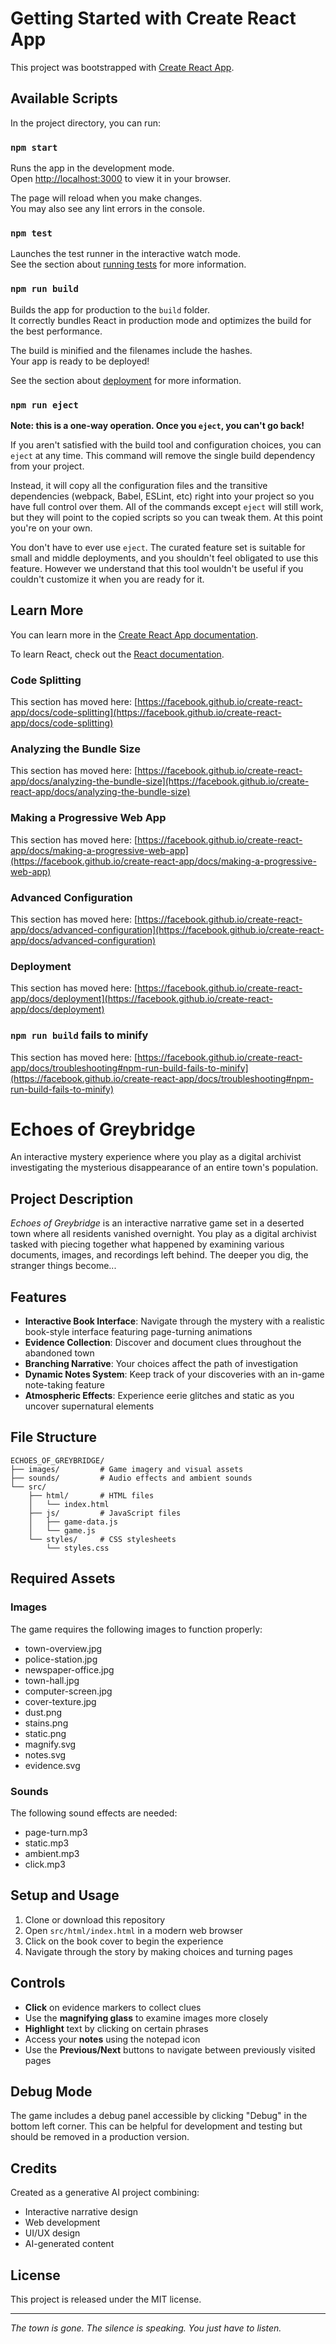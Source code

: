 # Getting Started with Create React App

This project was bootstrapped with [Create React App](https://github.com/facebook/create-react-app).

## Available Scripts

In the project directory, you can run:

### `npm start`

Runs the app in the development mode.\
Open [http://localhost:3000](http://localhost:3000) to view it in your browser.

The page will reload when you make changes.\
You may also see any lint errors in the console.

### `npm test`

Launches the test runner in the interactive watch mode.\
See the section about [running tests](https://facebook.github.io/create-react-app/docs/running-tests) for more information.

### `npm run build`

Builds the app for production to the `build` folder.\
It correctly bundles React in production mode and optimizes the build for the best performance.

The build is minified and the filenames include the hashes.\
Your app is ready to be deployed!

See the section about [deployment](https://facebook.github.io/create-react-app/docs/deployment) for more information.

### `npm run eject`

**Note: this is a one-way operation. Once you `eject`, you can't go back!**

If you aren't satisfied with the build tool and configuration choices, you can `eject` at any time. This command will remove the single build dependency from your project.

Instead, it will copy all the configuration files and the transitive dependencies (webpack, Babel, ESLint, etc) right into your project so you have full control over them. All of the commands except `eject` will still work, but they will point to the copied scripts so you can tweak them. At this point you're on your own.

You don't have to ever use `eject`. The curated feature set is suitable for small and middle deployments, and you shouldn't feel obligated to use this feature. However we understand that this tool wouldn't be useful if you couldn't customize it when you are ready for it.

## Learn More

You can learn more in the [Create React App documentation](https://facebook.github.io/create-react-app/docs/getting-started).

To learn React, check out the [React documentation](https://reactjs.org/).

### Code Splitting

This section has moved here: [https://facebook.github.io/create-react-app/docs/code-splitting](https://facebook.github.io/create-react-app/docs/code-splitting)

### Analyzing the Bundle Size

This section has moved here: [https://facebook.github.io/create-react-app/docs/analyzing-the-bundle-size](https://facebook.github.io/create-react-app/docs/analyzing-the-bundle-size)

### Making a Progressive Web App

This section has moved here: [https://facebook.github.io/create-react-app/docs/making-a-progressive-web-app](https://facebook.github.io/create-react-app/docs/making-a-progressive-web-app)

### Advanced Configuration

This section has moved here: [https://facebook.github.io/create-react-app/docs/advanced-configuration](https://facebook.github.io/create-react-app/docs/advanced-configuration)

### Deployment

This section has moved here: [https://facebook.github.io/create-react-app/docs/deployment](https://facebook.github.io/create-react-app/docs/deployment)

### `npm run build` fails to minify

This section has moved here: [https://facebook.github.io/create-react-app/docs/troubleshooting#npm-run-build-fails-to-minify](https://facebook.github.io/create-react-app/docs/troubleshooting#npm-run-build-fails-to-minify)

# Echoes of Greybridge

An interactive mystery experience where you play as a digital archivist investigating the mysterious disappearance of an entire town's population.

## Project Description

*Echoes of Greybridge* is an interactive narrative game set in a deserted town where all residents vanished overnight. You play as a digital archivist tasked with piecing together what happened by examining various documents, images, and recordings left behind. The deeper you dig, the stranger things become...

## Features

- **Interactive Book Interface**: Navigate through the mystery with a realistic book-style interface featuring page-turning animations
- **Evidence Collection**: Discover and document clues throughout the abandoned town
- **Branching Narrative**: Your choices affect the path of investigation
- **Dynamic Notes System**: Keep track of your discoveries with an in-game note-taking feature
- **Atmospheric Effects**: Experience eerie glitches and static as you uncover supernatural elements

## File Structure

```
ECHOES_OF_GREYBRIDGE/
├── images/         # Game imagery and visual assets
├── sounds/         # Audio effects and ambient sounds
└── src/
    ├── html/       # HTML files
    │   └── index.html
    ├── js/         # JavaScript files
    │   ├── game-data.js
    │   └── game.js
    └── styles/     # CSS stylesheets
        └── styles.css
```

## Required Assets

### Images
The game requires the following images to function properly:
- town-overview.jpg
- police-station.jpg
- newspaper-office.jpg
- town-hall.jpg
- computer-screen.jpg
- cover-texture.jpg
- dust.png
- stains.png
- static.png
- magnify.svg
- notes.svg
- evidence.svg

### Sounds
The following sound effects are needed:
- page-turn.mp3
- static.mp3
- ambient.mp3
- click.mp3

## Setup and Usage

1. Clone or download this repository
2. Open `src/html/index.html` in a modern web browser
3. Click on the book cover to begin the experience
4. Navigate through the story by making choices and turning pages

## Controls

- **Click** on evidence markers to collect clues
- Use the **magnifying glass** to examine images more closely
- **Highlight** text by clicking on certain phrases
- Access your **notes** using the notepad icon
- Use the **Previous/Next** buttons to navigate between previously visited pages

## Debug Mode

The game includes a debug panel accessible by clicking "Debug" in the bottom left corner. This can be helpful for development and testing but should be removed in a production version.

## Credits

Created as a generative AI project combining:
- Interactive narrative design
- Web development
- UI/UX design
- AI-generated content

## License

This project is released under the MIT license.

---

*The town is gone. The silence is speaking. You just have to listen.*

